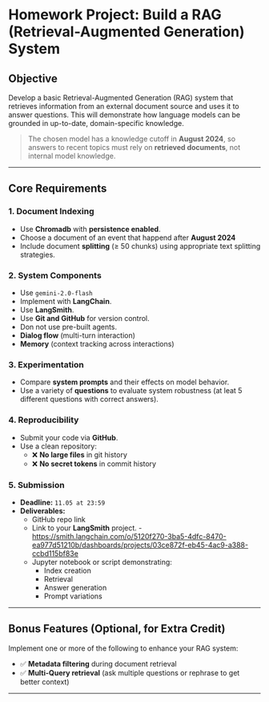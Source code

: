 # Homework Project: Build a RAG (Retrieval-Augmented Generation) System

## Objective
Develop a basic Retrieval-Augmented Generation (RAG) system that retrieves information from an external document source and uses it to answer questions. This will demonstrate how language models can be grounded in up-to-date, domain-specific knowledge.

> The chosen model has a knowledge cutoff in **August 2024**, so answers to recent topics must rely on **retrieved documents**, not internal model knowledge.

---

## Core Requirements

### 1. Document Indexing
- Use **Chromadb** with **persistence enabled**.
- Choose a document of an event that happend after **August 2024**
- Include document **splitting** (≥ 50 chunks) using appropriate text splitting strategies.

### 2. System Components
- Use `gemini-2.0-flash`
- Implement with **LangChain**.  
- Use **LangSmith**.  
- Use **Git and GitHub** for version control.
- Don not use pre-built agents.
- **Dialog flow** (multi-turn interaction)  
- **Memory** (context tracking across interactions)  

### 3. Experimentation  
- Compare **system prompts** and their effects on model behavior.  
- Use a variety of **questions** to evaluate system robustness (at leat 5 different questions with correct answers).

### 4. Reproducibility  
- Submit your code via **GitHub**.  
- Use a clean repository:  
  - ❌ **No large files** in git history  
  - ❌ **No secret tokens** in commit history

### 5. Submission  
- **Deadline:** `11.05 at 23:59`  
- **Deliverables:**
  - GitHub repo link
  - Link to your **LangSmith** project.
  -https://smith.langchain.com/o/5120f270-3ba5-4dfc-8470-ea977d51210b/dashboards/projects/03ce872f-eb45-4ac9-a388-ccbd115bf83e
  - Jupyter notebook or script demonstrating:
    - Index creation
    - Retrieval
    - Answer generation
    - Prompt variations

---

## Bonus Features (Optional, for Extra Credit)

Implement one or more of the following to enhance your RAG system:

- ✅ **Metadata filtering** during document retrieval  
- ✅ **Multi-Query retrieval** (ask multiple questions or rephrase to get better context)

---
